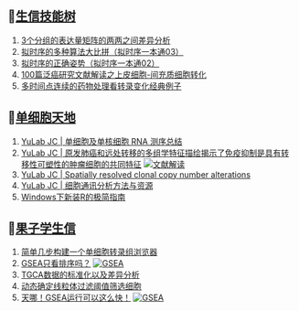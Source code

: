 ## 📝[生信技能树](https://github.com/ixxmu/mp_duty/issues?q=label%3A%E7%94%9F%E4%BF%A1%E6%8A%80%E8%83%BD%E6%A0%91+is%3Aclosed)
<!-- 1issueTable -->

1. [3个分组的表达量矩阵的两两之间差异分析](https://github.com/ixxmu/mp_duty/issues/5137) 
2. [拟时序的多种算法大比拼（拟时序一本通03）](https://github.com/ixxmu/mp_duty/issues/5096) 
3. [拟时序的正确姿势（拟时序一本通02）](https://github.com/ixxmu/mp_duty/issues/5095) 
4. [100篇泛癌研究文献解读之上皮细胞-间充质细胞转化](https://github.com/ixxmu/mp_duty/issues/5089) 
5. [多时间点连续的药物处理看转录变化经典例子](https://github.com/ixxmu/mp_duty/issues/5088) 
<!-- 1issueTable -->
## 📝[单细胞天地](https://github.com/ixxmu/mp_duty/issues?q=label%3A%E5%8D%95%E7%BB%86%E8%83%9E%E5%A4%A9%E5%9C%B0+is%3Aclosed)
<!-- 2issueTable -->

1. [YuLab JC | 单细胞及单核细胞 RNA 测序总结](https://github.com/ixxmu/mp_duty/issues/4934) 
2. [YuLab JC | 原发肺癌和远处转移的多组学特征描绘揭示了免疫抑制是具有转移性可塑性的肿瘤细胞的共同特征](https://github.com/ixxmu/mp_duty/issues/4864) [![文献解读](https://img.shields.io/github/labels/ixxmu/mp_duty/文献解读)](https://github.com/ixxmu/mp_duty/labels/文献解读)
3. [YuLab JC | Spatially resolved clonal copy number alterations](https://github.com/ixxmu/mp_duty/issues/4815) 
4. [YuLab JC | 细胞通讯分析方法与资源](https://github.com/ixxmu/mp_duty/issues/4776) 
5. [Windows下新装R的极简指南](https://github.com/ixxmu/mp_duty/issues/4626) 
<!-- 2issueTable -->

## 📝[果子学生信](https://github.com/ixxmu/mp_duty/issues?q=label%3A%E6%9E%9C%E5%AD%90%E5%AD%A6%E7%94%9F%E4%BF%A1+is%3Aclosed)
<!-- 3issueTable -->

1. [简单几步构建一个单细胞转录组浏览器](https://github.com/ixxmu/mp_duty/issues/5103) 
2. [GSEA只看排序吗？](https://github.com/ixxmu/mp_duty/issues/4920) [![GSEA](https://img.shields.io/github/labels/ixxmu/mp_duty/GSEA)](https://github.com/ixxmu/mp_duty/labels/GSEA)
3. [TGCA数据的标准化以及差异分析](https://github.com/ixxmu/mp_duty/issues/4829) 
4. [动态确定线粒体过滤阈值筛选细胞](https://github.com/ixxmu/mp_duty/issues/4754) 
5. [天哪！GSEA运行可以这么快！](https://github.com/ixxmu/mp_duty/issues/4602) [![GSEA](https://img.shields.io/github/labels/ixxmu/mp_duty/GSEA)](https://github.com/ixxmu/mp_duty/labels/GSEA)
<!-- 3issueTable -->
